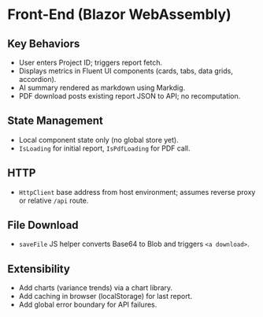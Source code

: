 # Front-End (Blazor WebAssembly)

## Key Behaviors
- User enters Project ID; triggers report fetch.
- Displays metrics in Fluent UI components (cards, tabs, data grids, accordion).
- AI summary rendered as markdown using Markdig.
- PDF download posts existing report JSON to API; no recomputation.

## State Management
- Local component state only (no global store yet).
- `IsLoading` for initial report, `IsPdfLoading` for PDF call.

## HTTP
- `HttpClient` base address from host environment; assumes reverse proxy or relative `/api` route.

## File Download
- `saveFile` JS helper converts Base64 to Blob and triggers `<a download>`.

## Extensibility
- Add charts (variance trends) via a chart library.
- Add caching in browser (localStorage) for last report.
- Add global error boundary for API failures.
